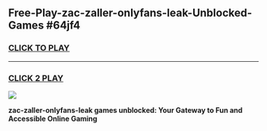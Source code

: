 
## Free-Play-zac-zaller-onlyfans-leak-Unblocked-Games #64jf4
<h3>
<a href="https://news.freeplayer.one?title=zac-zaller-onlyfans-leak&ref=8M">CLICK TO PLAY</a></h3>
<hr>

<h3>
<a href="https://news.freeplayer.one?title=zac-zaller-onlyfans-leak&ref=8M">CLICK 2 PLAY</a>
  
</h3>

<a href="https://news.freeplayer.one?title=zac-zaller-onlyfans-leak&ref=8M"><img src="https://clearcache.store/games.png"></a>


**zac-zaller-onlyfans-leak games unblocked: Your Gateway to Fun and Accessible Online Gaming**
